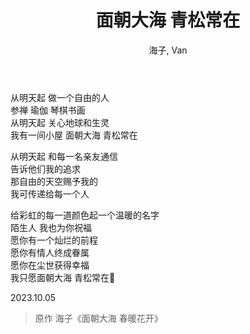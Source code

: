 ﻿---
layout: post
title: 面朝大海 青松常在
author: 海子, Van
category: poem
---

从明天起 做一个自由的人   
参禅 瑜伽 琴棋书画   
从明天起 关心地球和生灵   
我有一间小屋 面朝大海 青松常在   

从明天起 和每一名亲友通信   
告诉他们我的追求   
那自由的天空赐予我的   
我可传递给每一个人   

给彩虹的每一道颜色起一个温暖的名字   
陌生人 我也为你祝福   
愿你有一个灿烂的前程   
愿你有情人终成眷属   
愿你在尘世获得幸福   
我只愿面朝大海 青松常在🌈

2023.10.05 

> 原作 海子《面朝大海 春暖花开》   
